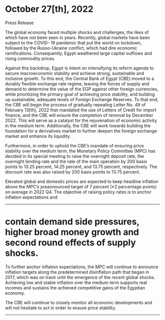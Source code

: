 # October 27[th], 2022

 Press Release

 The global economy faced multiple shocks and challenges, the likes of which have not been seen in years. Recently, global markets have been subject to the COVID- 19 pandemic that put the world on lockdown, followed by the Russo-Ukraine conflict, which had dire economic ramifications. Consequently, Egypt weathered large capital outflows and rising commodity prices. 

 Against this backdrop, Egypt is intent on intensifying its reform agenda to secure macroeconomic stability and achieve strong, sustainable and inclusive growth. To this end, the Central Bank of Egypt (CBE) moved to a durably flexible exchange rate regime, leaving the forces of supply and demand to determine the value of the EGP against other foreign currencies, while prioritizing the primary goal of achieving price stability, and building up sustainable, adequate levels of Foreign Exchange Reserves. To that end, the CBE will begin the process of gradually repealing Letter No. 49 of February 13[th], 2022 that mandated the use of Letters of Credit for import finance, and the CBE will ensure the completion of removal by December 2022. This will serve as a catalyst for the rejuvenation of economic activity in the medium term. Additionally, the CBE will work towards building the foundation for a derivatives market to further deepen the foreign exchange market and enhance its liquidity.

 Furthermore, in order to uphold the CBE’s mandate of ensuring price stability over the medium term, the Monetary Policy Committee (MPC) has decided in its special meeting to raise the overnight deposit rate, the overnight lending rate and the rate of the main operation by 200 basis points to 13.25 percent, 14.25 percent, and 13.75 percent, respectively. The discount rate was also raised by 200 basis points to 13.75 percent.

 Elevated global and domestic prices are expected to keep headline inflation above the MPC’s preannounced target of 7 percent (±2 percentage points) on average in 2022 Q4. The objective of raising policy rates is to anchor inflation expectations and


-----

# contain demand side pressures, higher broad money growth and second round effects of supply shocks.

 To further anchor inflation expectations, the MPC will continue to announce inflation targets along the predetermined disinflation path that began in 2017, which was on track until the emergence of the recent global shocks. Achieving low and stable inflation over the medium term supports real incomes and sustains the achieved competitive gains of the Egyptian economy. 

 The CBE will continue to closely monitor all economic developments and will not hesitate to act in order to ensure price stability.


-----


